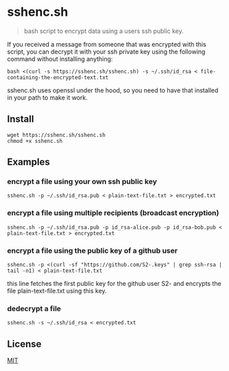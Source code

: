 # sshenc.sh
> bash script to encrypt data using a users ssh public key.

If you received a message from someone that was encrypted with this script, you can decrypt it with your ssh private key using the following command without installing anything:
```
bash <(curl -s https://sshenc.sh/sshenc.sh) -s ~/.ssh/id_rsa < file-containing-the-encrypted-text.txt
```
sshenc.sh uses openssl under the hood, so you need to have that installed in your path to make it work.

## Install
```
wget https://sshenc.sh/sshenc.sh
chmod +x sshenc.sh
```

## Examples

### encrypt a file using your own ssh public key
```
sshenc.sh -p ~/.ssh/id_rsa.pub < plain-text-file.txt > encrypted.txt
```

### encrypt a file using multiple recipients (broadcast encryption)
```
sshenc.sh -p ~/.ssh/id_rsa.pub -p id_rsa-alice.pub -p id_rsa-bob.pub < plain-text-file.txt > encrypted.txt
```

### encrypt a file using the public key of a github user
```
sshenc.sh -p <(curl -sf "https://github.com/S2-.keys" | grep ssh-rsa | tail -n1) < plain-text-file.txt
```
this line fetches the first public key for the github user S2- and encrypts the file plain-text-file.txt using this key.

### dedecrypt a file
```
sshenc.sh -s ~/.ssh/id_rsa < encrypted.txt
```

## License
[MIT](https://opensource.org/licenses/MIT)
